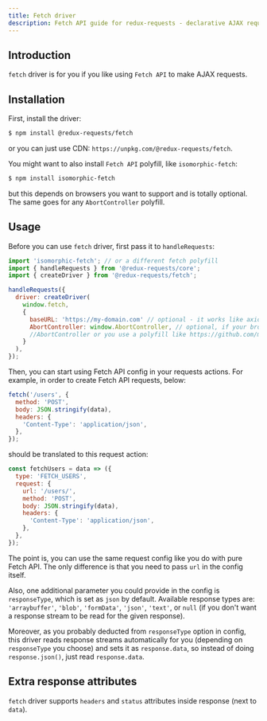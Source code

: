 ```yaml
---
title: Fetch driver
description: Fetch API guide for redux-requests - declarative AJAX requests and automatic network state management for single-page applications
---
```


## Introduction

`fetch` driver is for you if you like using `Fetch API` to make AJAX requests.

## Installation

First, install the driver:

```bash
$ npm install @redux-requests/fetch
```

or you can just use CDN: `https://unpkg.com/@redux-requests/fetch`.

You might want to also install `Fetch API` polyfill, like `isomorphic-fetch`:

```bash
$ npm install isomorphic-fetch
```

but this depends on browsers you want to support and is totally optional. The same
goes for any `AbortController` polyfill.

## Usage

Before you can use `fetch` driver, first pass it to `handleRequests`:

```js
import 'isomorphic-fetch'; // or a different fetch polyfill
import { handleRequests } from '@redux-requests/core';
import { createDriver } from '@redux-requests/fetch';

handleRequests({
  driver: createDriver(
    window.fetch,
    {
      baseURL: 'https://my-domain.com' // optional - it works like axios baseURL, prepending all relative urls
      AbortController: window.AbortController, // optional, if your browser supports
      //AbortController or you use a polyfill like https://github.com/mo/abortcontroller-polyfill
    }
  ),
});
```

Then, you can start using Fetch API config in your requests actions. For example,
in order to create Fetch API requests, below:

```js
fetch('/users', {
  method: 'POST',
  body: JSON.stringify(data),
  headers: {
    'Content-Type': 'application/json',
  },
});
```

should be translated to this request action:

```js
const fetchUsers = data => ({
  type: 'FETCH_USERS',
  request: {
    url: '/users/',
    method: 'POST',
    body: JSON.stringify(data),
    headers: {
      'Content-Type': 'application/json',
    },
  },
});
```

The point is, you can use the same request config like you do with pure Fetch API.
The only difference is that you need to pass `url` in the config itself.

Also, one additional parameter you could provide in the config is `responseType`, which is set as `json`
by default. Available response types are: `'arraybuffer'`, `'blob'`, `'formData'`, `'json'`, `'text'`, or `null`
(if you don't want a response stream to be read for the given response).

Moreover, as you probably deducted from `responseType` option in config, this driver reads response streams automatically for you (depending on `responseType` you choose) and sets it as `response.data`, so instead of doing `response.json()`, just read `response.data`.

## Extra response attributes

`fetch` driver supports `headers` and `status` attributes inside response (next to `data`).
